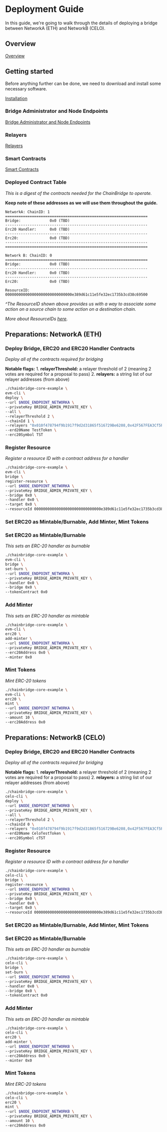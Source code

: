 # Deployment Guide

In this guide, we're going to walk through the details of deploying a bridge between NetworkA \(ETH\) and NetworkB \(CELO\).

## Overview

[Overview](../index.md)

## Getting started

Before anything further can be done, we need to download and install some necessary software.

[Installation](../installation.md)

### Bridge Administrator and Node Endpoints

[Bridge Administrator and Node Endpoints](../bridge-admin-node-endpoints.md)

### Relayers

[Relayers](../relayers.md)

### Smart Contracts

[Smart Contracts](../chains/eth-contracts.md)

### Deployed Contract Table

_This is a digest of the contracts needed for the ChainBridge to operate._

**Keep note of these addresses as we will use them throughout the guide.**

```text
NetworkA: ChainID: 1
================================================================
Bridge:             0x0 (TBD)
----------------------------------------------------------------
Erc20 Handler:      0x0 (TBD)
----------------------------------------------------------------
Erc20:              0x0 (TBD)
----------------------------------------------------------------
================================================================

Network B: ChainID: 0
================================================================
Bridge:             0x0 (TBD)
----------------------------------------------------------------
Erc20 Handler:      0x0 (TBD)
----------------------------------------------------------------
Erc20:              0x0 (TBD)

ResourceID: 000000000000000000000000000000e389d61c11e5fe32ec1735b3cd38c69500
```

_^The ResourceID shown above provides us with a way to associate some action on a source chain to some action on a destination chain._

_More about ResourceIDs_ [_here_](../spec.md#resource-id)_._

## Preparations: NetworkA \(ETH\)

### Deploy Bridge, ERC20 and ERC20 Handler Contracts

_Deploy all of the contracts required for bridging_

**Notable flags:** 1. **relayerThreshold:** a relayer threshold of 2 \(meaning 2 votes are required for a proposal to pass\) 2. **relayers:** a string list of our relayer addresses \(from above\)

```bash
./chainbridge-core-example \
evm-cli \
deploy \
--url $NODE_ENDPOINT_NETWORKA \
--privateKey BRIDGE_ADMIN_PRIVATE_KEY \
--all \
--relayerThreshold 2 \
--chainId 1 \
--relayers "0x010f478794f9b1917f9d2d31865f516729Be6208,0x42F567FEA3Cf5F27186344F04A5774A753B55b39,0xb7d584fE0085fEb275FAc27deaCddA404AdD949A" \
--erd20Name TestToken \
--erc20Symbol TST
```

### Register Resource

_Register a resource ID with a contract address for a handler_

```bash
./chainbridge-core-example \
evm-cli \
bridge \
register-resource \
--url $NODE_ENDPOINT_NETWORKA \
--privateKey BRIDGE_ADMIN_PRIVATE_KEY \
--bridge 0x0 \
--handler 0x0 \
--target 0x0 \
--resourceId 000000000000000000000000000000e389d61c11e5fe32ec1735b3cd38c69500
```

### Set ERC20 as Mintable/Burnable, Add Minter, Mint Tokens

### Set ERC20 as Mintable/Burnable

_This sets an ERC-20 handler as burnable_

```bash
./chainbridge-core-example \
evm-cli \
bridge \
set-burn \
--url $NODE_ENDPOINT_NETWORKA \
--privateKey BRIDGE_ADMIN_PRIVATE_KEY \
--handler 0x0 \
--bridge 0x0 \
--tokenContract 0x0
```

### Add Minter

_This sets an ERC-20 handler as mintable_

```bash
./chainbridge-core-example \
evm-cli \
erc20 \
add-minter \
--url $NODE_ENDPOINT_NETWORKA \
--privateKey BRIDGE_ADMIN_PRIVATE_KEY \
--erc20Address 0x0 \
--minter 0x0
```

### Mint Tokens

_Mint ERC-20 tokens_

```bash
./chainbridge-core-example \
evm-cli \
erc20 \
mint \
--url $NODE_ENDPOINT_NETWORKA \
--privateKey BRIDGE_ADMIN_PRIVATE_KEY \
--amount 10 \
--erc20Address 0x0
```

## Preparations: NetworkB \(CELO\)

### Deploy Bridge, ERC20 and ERC20 Handler Contracts

_Deploy all of the contracts required for bridging_

**Notable flags:** 1. **relayerThreshold:** a relayer threshold of 2 \(meaning 2 votes are required for a proposal to pass\) 2. **relayers:** a string list of our relayer addresses \(from above\)

```bash
./chainbridge-core-example \
celo-cli \
deploy \
--url $NODE_ENDPOINT_NETWORKB \
--privateKey BRIDGE_ADMIN_PRIVATE_KEY \
--all \
--relayerThreshold 2 \
--chainId 0 \
--relayers "0x010f478794f9b1917f9d2d31865f516729Be6208,0x42F567FEA3Cf5F27186344F04A5774A753B55b39,0xb7d584fE0085fEb275FAc27deaCddA404AdD949A" \
--erd20Name CeloTestToken \
--erc20Symbol cTST
```

### Register Resource

_Register a resource ID with a contract address for a handler_

```bash
./chainbridge-core-example \
celo-cli \
bridge \
register-resource \
--url $NODE_ENDPOINT_NETWORKB \
--privateKey BRIDGE_ADMIN_PRIVATE_KEY \
--bridge 0x0 \
--handler 0x0 \
--target 0x0 \
--resourceId 000000000000000000000000000000e389d61c11e5fe32ec1735b3cd38c69500
```

### Set ERC20 as Mintable/Burnable, Add Minter, Mint Tokens

### Set ERC20 as Mintable/Burnable

_This sets an ERC-20 handler as burnable_

```bash
./chainbridge-core-example \
celo-cli \
bridge \
set-burn \
--url $NODE_ENDPOINT_NETWORKB \
--privateKey BRIDGE_ADMIN_PRIVATE_KEY \
--handler 0x0 \
--bridge 0x0 \
--tokenContract 0x0
```

### Add Minter

_This sets an ERC-20 handler as mintable_

```bash
./chainbridge-core-example \
celo-cli \
erc20 \
add-minter \
--url $NODE_ENDPOINT_NETWORKB \
--privateKey BRIDGE_ADMIN_PRIVATE_KEY \
--erc20Address 0x0 \
--minter 0x0
```

### Mint Tokens

_Mint ERC-20 tokens_

```bash
./chainbridge-core-example \
celo-cli \
erc20 \
mint \
--url $NODE_ENDPOINT_NETWORKB \
--privateKey BRIDGE_ADMIN_PRIVATE_KEY \
--amount 10 \
--erc20Address 0x0
```

